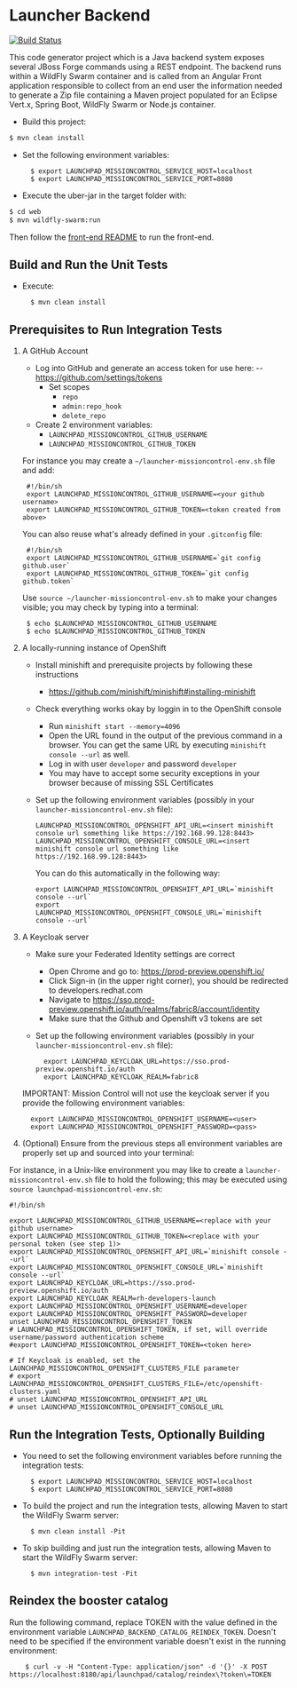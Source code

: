 # Launcher Backend

[![Build Status](https://ci.centos.org/view/Devtools/job/devtools-launchpad-backend-generator-build-master/badge/icon)](https://ci.centos.org/view/Devtools/job/devtools-launchpad-backend-generator-build-master/)

This code generator project which is a Java backend system exposes several JBoss Forge commands
using a REST endpoint. The backend runs within a WildFly Swarm container and is called from
an Angular Front application responsible to collect from an end user the information needed to generate
a Zip file containing a Maven project populated for an Eclipse Vert.x, Spring Boot, WildFly Swarm or Node.js
container.

* Build this project:

```bash
$ mvn clean install
```

* Set the following environment variables: 

		$ export LAUNCHPAD_MISSIONCONTROL_SERVICE_HOST=localhost
		$ export LAUNCHPAD_MISSIONCONTROL_SERVICE_PORT=8080

* Execute the uber-jar in the target folder with:

```bash
$ cd web
$ mvn wildfly-swarm:run
```

Then follow the [front-end README](https://github.com/fabric8-launch/launcher-frontend/blob/master/README.md) to run the front-end.

Build and Run the Unit Tests
----------------------------

* Execute:

        $ mvn clean install

Prerequisites to Run Integration Tests
--------------------------------------

1. A GitHub Account

    * Log into GitHub and generate an access token for use here:
    --  https://github.com/settings/tokens
        * Set scopes
            * `repo`
            * `admin:repo_hook`
            * `delete_repo`
    * Create 2 environment variables:
        * `LAUNCHPAD_MISSIONCONTROL_GITHUB_USERNAME`
        * `LAUNCHPAD_MISSIONCONTROL_GITHUB_TOKEN`

    For instance you may create a `~/launcher-missioncontrol-env.sh` file and add:
    
        #!/bin/sh
        export LAUNCHPAD_MISSIONCONTROL_GITHUB_USERNAME=<your github username>
        export LAUNCHPAD_MISSIONCONTROL_GITHUB_TOKEN=<token created from above>
    
    You can also reuse what's already defined in your `.gitconfig` file:
    
        #!/bin/sh
        export LAUNCHPAD_MISSIONCONTROL_GITHUB_USERNAME=`git config github.user`
        export LAUNCHPAD_MISSIONCONTROL_GITHUB_TOKEN=`git config github.token`

    Use `source ~/launcher-missioncontrol-env.sh` to make your changes visible; you may check by typing into a terminal:

        $ echo $LAUNCHPAD_MISSIONCONTROL_GITHUB_USERNAME
        $ echo $LAUNCHPAD_MISSIONCONTROL_GITHUB_TOKEN

     
2. A locally-running instance of OpenShift 

    * Install minishift and prerequisite projects by following these instructions
        * https://github.com/minishift/minishift#installing-minishift
	
    * Check everything works okay by loggin in to the OpenShift console
        * Run `minishift start --memory=4096`
        * Open the URL found in the output of the previous command in a browser. You can get the same URL by executing `minishift console --url` as well.
        * Log in with user `developer` and password `developer`
        * You may have to accept some security exceptions in your browser because of missing SSL Certificates

    * Set up the following environment variables (possibly in your `launcher-missioncontrol-env.sh` file):
        ```
        LAUNCHPAD_MISSIONCONTROL_OPENSHIFT_API_URL=<insert minishift console url something like https://192.168.99.128:8443>
        LAUNCHPAD_MISSIONCONTROL_OPENSHIFT_CONSOLE_URL=<insert minishift console url something like https://192.168.99.128:8443>
        ```
        
        You can do this automatically in the following way:       
        ```
        export LAUNCHPAD_MISSIONCONTROL_OPENSHIFT_API_URL=`minishift console --url`
        export LAUNCHPAD_MISSIONCONTROL_OPENSHIFT_CONSOLE_URL=`minishift console --url`
        ```

3. A Keycloak server

    * Make sure your Federated Identity settings are correct
        * Open Chrome and go to: https://prod-preview.openshift.io/
        * Click Sign-in (in the upper right corner), you should be redirected to developers.redhat.com
        * Navigate to https://sso.prod-preview.openshift.io/auth/realms/fabric8/account/identity
        * Make sure that the Github and Openshift v3 tokens are set

    * Set up the following environment variables (possibly in your `launcher-missioncontrol-env.sh` file): 
      ```
        export LAUNCHPAD_KEYCLOAK_URL=https://sso.prod-preview.openshift.io/auth
        export LAUNCHPAD_KEYCLOAK_REALM=fabric8
      ```
    IMPORTANT: Mission Control will not use the keycloak server if you provide the following environment variables:
      ```    
        export LAUNCHPAD_MISSIONCONTROL_OPENSHIFT_USERNAME=<user>
        export LAUNCHPAD_MISSIONCONTROL_OPENSHIFT_PASSWORD=<pass>
      ```

4. (Optional) Ensure from the previous steps all environment variables are properly set up and sourced into your terminal:

For instance, in a Unix-like environment you may like to create a `launcher-missioncontrol-env.sh` file to hold the following; this may be executed using `source launchpad-missioncontrol-env.sh`: 

```
#!/bin/sh 

export LAUNCHPAD_MISSIONCONTROL_GITHUB_USERNAME=<replace with your github username>
export LAUNCHPAD_MISSIONCONTROL_GITHUB_TOKEN=<replace with your personal token (see step 1)>
export LAUNCHPAD_MISSIONCONTROL_OPENSHIFT_API_URL=`minishift console --url`
export LAUNCHPAD_MISSIONCONTROL_OPENSHIFT_CONSOLE_URL=`minishift console --url`
export LAUNCHPAD_KEYCLOAK_URL=https://sso.prod-preview.openshift.io/auth
export LAUNCHPAD_KEYCLOAK_REALM=rh-developers-launch
export LAUNCHPAD_MISSIONCONTROL_OPENSHIFT_USERNAME=developer
export LAUNCHPAD_MISSIONCONTROL_OPENSHIFT_PASSWORD=developer
unset LAUNCHPAD_MISSIONCONTROL_OPENSHIFT_TOKEN
# LAUNCHPAD_MISSIONCONTROL_OPENSHIFT_TOKEN, if set, will override username/password authentication scheme
#export LAUNCHPAD_MISSIONCONTROL_OPENSHIFT_TOKEN=<token here>

# If Keycloak is enabled, set the LAUNCHPAD_MISSIONCONTROL_OPENSHIFT_CLUSTERS_FILE parameter
# export LAUNCHPAD_MISSIONCONTROL_OPENSHIFT_CLUSTERS_FILE=/etc/openshift-clusters.yaml 
# unset LAUNCHPAD_MISSIONCONTROL_OPENSHIFT_API_URL
# unset LAUNCHPAD_MISSIONCONTROL_OPENSHIFT_CONSOLE_URL

``` 
        
Run the Integration Tests, Optionally Building
----------------------------------------------

* You need to set the following environment variables before running the integration tests: 

		$ export LAUNCHPAD_MISSIONCONTROL_SERVICE_HOST=localhost
		$ export LAUNCHPAD_MISSIONCONTROL_SERVICE_PORT=8080


* To build the project and run the integration tests, allowing Maven to start the WildFly Swarm server:
 
        $ mvn clean install -Pit


* To skip building and just run the integration tests, allowing Maven to start the WildFly Swarm server:

        $ mvn integration-test -Pit

Reindex the booster catalog
---------------------------

Run the following command, replace TOKEN with the value defined in the environment variable `LAUNCHPAD_BACKEND_CATALOG_REINDEX_TOKEN`. Doesn't need to be specified if the environment variable doesn't exist in the running environment:

        $ curl -v -H "Content-Type: application/json" -d '{}' -X POST  https://localhost:8180/api/launchpad/catalog/reindex\?token\=TOKEN


